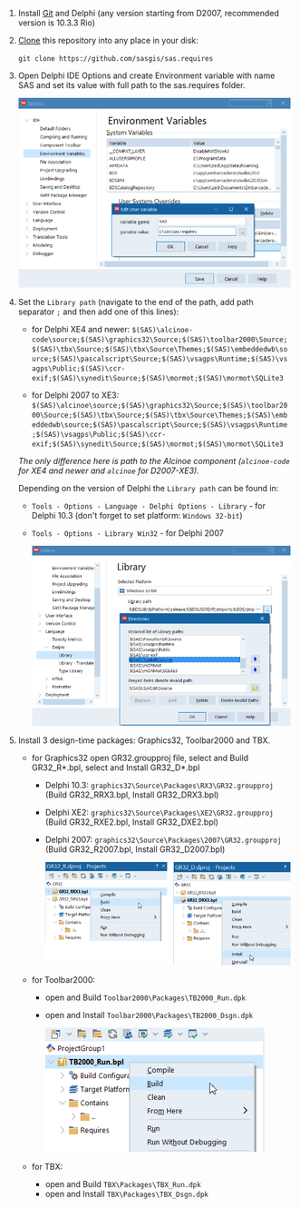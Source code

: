 1. Install [Git](https://git-scm.com/downloads) and Delphi (any version starting from D2007, recommended version is 10.3.3 Rio)

1. [Clone](https://git-scm.com/book/en/v2/Git-Basics-Getting-a-Git-Repository) this repository into any place in your disk:

    `git clone https://github.com/sasgis/sas.requires`

1. Open Delphi IDE Options and create Environment variable with name SAS and set its value with full path to the sas.requires folder. 

    ![](/.screenshots/EditUserVariable.png)

1. Set the `Library path` (navigate to the end of the path, add path separator `;` and then add one of this lines):

    - for Delphi XE4 and newer:
    `$(SAS)\alcinoe-code\source;$(SAS)\graphics32\Source;$(SAS)\toolbar2000\Source;$(SAS)\tbx\Source;$(SAS)\tbx\Source\Themes;$(SAS)\embeddedwb\source;$(SAS)\pascalscript\Source;$(SAS)\vsagps\Runtime;$(SAS)\vsagps\Public;$(SAS)\ccr-exif;$(SAS)\synedit\Source;$(SAS)\mormot;$(SAS)\mormot\SQLite3`

    - for Delphi 2007 to XE3:
    `$(SAS)\alcinoe\source;$(SAS)\graphics32\Source;$(SAS)\toolbar2000\Source;$(SAS)\tbx\Source;$(SAS)\tbx\Source\Themes;$(SAS)\embeddedwb\source;$(SAS)\pascalscript\Source;$(SAS)\vsagps\Runtime;$(SAS)\vsagps\Public;$(SAS)\ccr-exif;$(SAS)\synedit\Source;$(SAS)\mormot;$(SAS)\mormot\SQLite3`

    *The only difference here is path to the Alcinoe component (`alcinoe-code` for XE4 and newer and `alcinoe` for D2007-XE3).*

    Depending on the version of Delphi the `Library path` can be found in:

    - `Tools - Options - Language - Delphi Options - Library` - for Delphi 10.3 (don't forget to set platform:  `Windows 32-bit`)
    - `Tools - Options - Library Win32` - for Delphi 2007
    
        ![](/.screenshots/LibraryDirectories.png)

1. Install 3 design-time packages: Graphics32, Toolbar2000 and TBX.

    - for Graphics32 open GR32.groupproj file, select and Build GR32_R\*.bpl, select and Install GR32_D\*.bpl

        - Delphi 10.3: `graphics32\Source\Packages\RX3\GR32.groupproj` (Build GR32_RRX3.bpl, Install GR32_DRX3.bpl)
        - Delphi XE2: `graphics32\Source\Packages\XE2\GR32.groupproj` (Build GR32_RXE2.bpl, Install GR32_DXE2.bpl)
        - Delphi 2007: `graphics32\Source\Packages\2007\GR32.groupproj` (Build GR32_R2007.bpl, Install GR32_D2007.bpl)

            ![](/.screenshots/GR32.png)

    - for Toolbar2000: 
        - open and Build `Toolbar2000\Packages\TB2000_Run.dpk`
        - open and Install `Toolbar2000\Packages\TB2000_Dsgn.dpk`

            ![](/.screenshots/TB2K_Build.png)

    - for TBX: 
        - open and Build `TBX\Packages\TBX_Run.dpk`
        - open and Install `TBX\Packages\TBX_Dsgn.dpk`